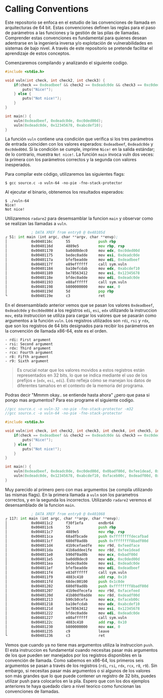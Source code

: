 # Calling Conventions

Este repositorio se enfoca en el estudio de las convenciones de llamada en arquitecturas de 64 bit. Estas convenciones definen las reglas para el paso de parámetros a las funciones y la gestión de las pilas de llamadas. Comprender estas convenciones es fundamental para quienes desean adentrarse en la ingeniería inversa y/o explotación de vulnerabilidades en sistemas de bajo nivel. A través de este repositorio se pretende facilitar el aprendizaje de estos conceptos.

Comenzaremos compilando y analizando el siguiente codigo.

```c
#include <stdio.h>

void vuln(int check, int check2, int check3) {
    if(check == 0xdeadbeef && check2 == 0xdeadc0de && check3 == 0xc0ded00d) {
        puts("Nice!");
    } else {
        puts("Not nice!");
    }
}

int main() {
    vuln(0xdeadbeef, 0xdeadc0de, 0xc0ded00d);
    vuln(0xdeadc0de, 0x12345678, 0xabcdef10);
}
```
La función `vuln` contiene una condición que verifica si los tres parámetros de entrada coinciden con los valores esperados: `0xdeadbeef`, `0xdeadc0de` y `0xc0ded00d`. Si la condición se cumple, imprime `Nice!` en la salida estándar; de lo contrario, muestra `Not nice!`. La función `main` invoca vuln dos veces: la primera con los parámetros correctos y la segunda con valores inesperados.

Para compilar este código, utilizaremos las siguientes flags:

```shell
$ gcc source.c -o vuln-64 -no-pie -fno-stack-protector
```

Al ejecutar el binario, obtenemos los resultados esperados:

```shell
$ ./vuln-64
Nice!
Not nice!
```

Utilizaremos `radare2` para desemsamblar la funcion `main` y observar como se realizan las llamadas a `vuln`.

```asm
            ; DATA XREF from entry0 @ 0x40105d
┌ 51: int main (int argc, char **argv, char **envp);
│           0x0040116c      55             push rbp
│           0x0040116d      4889e5         mov rbp, rsp
│           0x00401170      ba0dd0dec0     mov edx, 0xc0ded00d
│           0x00401175      bedec0adde     mov esi, 0xdeadc0de
│           0x0040117a      bfefbeadde     mov edi, 0xdeadbeef
│           0x0040117f      e89effffff     call sym.vuln
│           0x00401184      ba10efcdab     mov edx, 0xabcdef10
│           0x00401189      be78563412     mov esi, 0x12345678         ; 'xV4\x12'
│           0x0040118e      bfdec0adde     mov edi, 0xdeadc0de
│           0x00401193      e88affffff     call sym.vuln
│           0x00401198      b800000000     mov eax, 0
│           0x0040119d      5d             pop rbp
└           0x0040119e      c3             ret
```

En el desensamblado anterior vemos que se pasan los valores `0xdeadbeef`, `0xdeadc0de` y `0xc0ded00d` a los registros `edi`, `esi`, `edx` utilizando la instruccion `mov`, esta instruccion se utiliza para cargar los valores que se pasarán como argumentos a la función `vuln`. Los registros utilizados son `rdi`, `rsi` y `rdx`, que son los registros de 64 bits designados para recibir los parámetros en la convención de llamada x86-64, este es el orden.

```
- rdi: First argument
- rsi: Second argument
- rdx: Third argument
- rcx: Fourth argument
- r8: Fifth argument
- r9: Sixth argument
```

> Es crucial notar que los valores movidos a estos registros están representados en 32 bits, lo que se indica mediante el uso de los prefijos `e` (`edx`, `esi`, `edi`). Esto refleja cómo se manejan los datos de diferentes tamaños en el contexto de la memoria del programa.

Podras decir "Mmmm okay.. se entiende hasta ahora" ¿pero que pasa si pongo mas argumentos? Para eso programe el siguiente codigo.

```c
//gcc source.c -o vuln-32 -no-pie -fno-stack-protector -m32
//gcc source.c -o vuln-64 -no-pie -fno-stack-protector

#include <stdio.h>

void vuln(int check, int check2, int check3, int check4, int check5, int check6, int check7, int check8) {
    if(check == 0xdeadbeef && check2 == 0xdeadc0de && check3 == 0xc0ded00d && check4 == 0x0badf00d && check5 == 0xfee1dead && check6 == 0xfeedface && check7 == 0x8badf00d && check8 == 0xdecafbad) {
        puts("Nice!");
    } else {
        puts("Not nice!");
    }
}

int main() {
    vuln(0xdeadbeef, 0xdeadc0de, 0xc0ded00d, 0x0badf00d, 0xfee1dead, 0xfeedface, 0x8badf00d, 0xdecafbad);
    vuln(0xdeadc0de, 0x12345678, 0xabcdef10, 0xfaceb00c, 0xdeadf00d, 0xfacefeed, 0x8badf00d, 0x1c0de);
}
```

Muy parecido al primero pero con mas argumentos (se compila utilizando las mismas flags). En la primera llamada a `vuln` son los parametros correctos, y en la segunda los incorrectos. Utilizando `radare2` veremos el desensamblado de la funcion `main`. 

```asm
            ; DATA XREF from entry0 @ 0x401068
┌ 117: int main (int argc, char **argv, char **envp);
│           0x004011c2      f30f1efa       endbr64
│           0x004011c6      55             push rbp
│           0x004011c7      4889e5         mov rbp, rsp
│           0x004011ca      68adfbcade     push 0xffffffffdecafbad
│           0x004011cf      680df0ad8b     push 0xffffffff8badf00d
│           0x004011d4      41b9cefaedfe   mov r9d, 0xfeedface
│           0x004011da      41b8addee1fe   mov r8d, 0xfee1dead
│           0x004011e0      b90df0ad0b     mov ecx, 0xbadf00d
│           0x004011e5      ba0dd0dec0     mov edx, 0xc0ded00d
│           0x004011ea      bedec0adde     mov esi, 0xdeadc0de
│           0x004011ef      bfefbeadde     mov edi, 0xdeadbeef
│           0x004011f4      e83dffffff     call sym.vuln
│           0x004011f9      4883c410       add rsp, 0x10
│           0x004011fd      68dec00100     push 0x1c0de
│           0x00401202      680df0ad8b     push 0xffffffff8badf00d
│           0x00401207      41b9edfecefa   mov r9d, 0xfacefeed
│           0x0040120d      41b80df0adde   mov r8d, 0xdeadf00d
│           0x00401213      b90cb0cefa     mov ecx, 0xfaceb00c
│           0x00401218      ba10efcdab     mov edx, 0xabcdef10
│           0x0040121d      be78563412     mov esi, 0x12345678         ; 'xV4\x12'
│           0x00401222      bfdec0adde     mov edi, 0xdeadc0de
│           0x00401227      e80affffff     call sym.vuln
│           0x0040122c      4883c410       add rsp, 0x10
│           0x00401230      b800000000     mov eax, 0
│           0x00401235      c9             leave
└           0x00401236      c3             ret
```

Vemos que cuando ya no tiene mas argumentos utiliza la instruccion `push`. El esta instruccion es fundamental cuando necesitas pasar más argumentos de los que pueden ser manejados por los registros disponibles en la convención de llamada. Como sabemos en x86-64, los primeros seis argumentos se pasan a través de los registros (`rdi`, `rsi`, `rdx`, `rcx`, `r8`, `r9`). Sin embargo, si necesitas pasar más argumentos o si algunos de los valores son más grandes que lo que puede contener un registro de 32 bits, puedes utilizar push para colocarlos en la pila. Espero que con los dos ejemplos anteriores te haya quedado claro a nivel teorico como funcionan las convenciones de llamadas.

